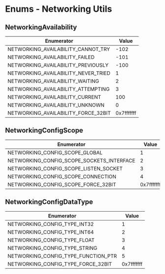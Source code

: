 # Enums - Networking Utils

## NetworkingAvailability

Enumerator | Value
---------- | -----
NETWORKING_AVAILABILITY_CANNOT_TRY | -102
NETWORKING_AVAILABILITY_FAILED | -101
NETWORKING_AVAILABILITY_PREVIOUSLY | -100
NETWORKING_AVAILABILITY_NEVER_TRIED | 1
NETWORKING_AVAILABILITY_WAITING | 2
NETWORKING_AVAILABILITY_ATTEMPTING | 3
NETWORKING_AVAILABILITY_CURRENT | 100
NETWORKING_AVAILABILITY_UNKNOWN | 0
NETWORKING_AVAILABILITY_FORCE_32BIT | 0x7fffffff

## NetworkingConfigScope

Enumerator | Value
---------- | -----
NETWORKING_CONFIG_SCOPE_GLOBAL | 1
NETWORKING_CONFIG_SCOPE_SOCKETS_INTERFACE | 2
NETWORKING_CONFIG_SCOPE_LISTEN_SOCKET | 3
NETWORKING_CONFIG_SCOPE_CONNECTION | 4
NETWORKING_CONFIG_SCOPE_FORCE_32BIT | 0x7fffffff

## NetworkingConfigDataType

Enumerator | Value
---------- | -----
NETWORKING_CONFIG_TYPE_INT32 | 1
NETWORKING_CONFIG_TYPE_INT64 | 2
NETWORKING_CONFIG_TYPE_FLOAT | 3
NETWORKING_CONFIG_TYPE_STRING | 4
NETWORKING_CONFIG_TYPE_FUNCTION_PTR | 5
NETWORKING_CONFIG_TYPE_FORCE_32BIT | 0x7fffffff
